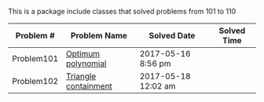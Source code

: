 This is a package include classes that solved problems from 101 to 110


|   Problem #   | Problem Name  |  Solved Date  |  Solved Time  |
| ------------- | ------------- | ------------- | ------------- |
|   Problem101  | [Optimum polynomial](https://projecteuler.net/problem=101)  | 2017-05-16 8:56 pm |
|   Problem102  | [Triangle containment](https://projecteuler.net/problem=102)  | 2017-05-18 12:02 am |
